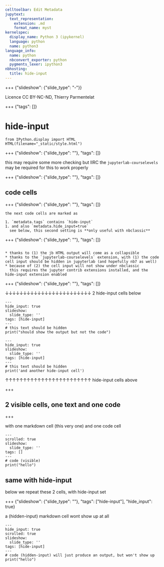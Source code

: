 ```yaml
---
celltoolbar: Edit Metadata
jupytext:
  text_representation:
    extension: .md
    format_name: myst
kernelspec:
  display_name: Python 3 (ipykernel)
  language: python
  name: python3
language_info:
  name: python
  nbconvert_exporter: python
  pygments_lexer: ipython3
nbhosting:
  title: hide-input
---
```


+++ {"slideshow": {"slide_type": "-"}}

Licence CC BY-NC-ND, Thierry Parmentelat

+++ {"tags": []}

# hide-input

```{code-cell} ipython3
from IPython.display import HTML
HTML(filename="_static/style.html")
```

+++ {"slideshow": {"slide_type": ""}, "tags": []}

this may require some more checking but IIRC the `jupyterlab-courselevels` may be required for this to work properly

+++ {"slideshow": {"slide_type": ""}, "tags": []}

## code cells

+++ {"slideshow": {"slide_type": ""}, "tags": []}

````{caution}
the next code cells are marked as

1. `metadata.tags` contains `hide-input`
1. and also `metadata.hide_input=true`  
  see below, this second setting is **only useful with nbclassic**
````

+++ {"slideshow": {"slide_type": ""}, "tags": []}

````{note}

* thanks to (1) the jb HTML output will come as a collapsible
* thanks to the `jupyterlab-courselevels` extension, with (1) the code cell input should be hidden in jupyterlab (and hopefully nb7 as well)
* because of (2) the cell input will not show under nbclassic  
  this requires the jupyter contrib extensions installed, and the hide-input extension enabled
````

+++ {"slideshow": {"slide_type": ""}, "tags": []}

↓↓↓↓↓↓↓↓↓↓↓↓↓↓↓↓↓↓↓↓↓↓↓↓ 2 hide-input cells below

```{code-cell} ipython3
---
hide_input: true
slideshow:
  slide_type: ''
tags: [hide-input]
---
# this text should be hidden
print("should show the output but not the code")
```

```{code-cell} ipython3
---
hide_input: true
slideshow:
  slide_type: ''
tags: [hide-input]
---
# this text should be hidden
print('and another hide-input cell')
```

↑↑↑↑↑↑↑↑↑↑↑↑↑↑↑↑↑↑↑↑↑↑↑↑ hide-input cells above

+++

## 2 visible cells, one text and one code

+++

with one markdown cell (this very one) and one code cell

```{code-cell} ipython3
---
scrolled: true
slideshow:
  slide_type: ''
tags: []
---
# code (visible)
print("hello")
```

## same with hide-input

below we repeat these 2 cells, with hide-input set

+++ {"slideshow": {"slide_type": ""}, "tags": ["hide-input"], "hide_input": true}

a (hidden-input) markdown cell wont show up at all

```{code-cell} ipython3
---
hide_input: true
scrolled: true
slideshow:
  slide_type: ''
tags: [hide-input]
---
# code (hidden-input) will just produce an output, but won't show up
print("hello")
```
